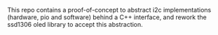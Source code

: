 This repo contains a proof-of-concept to abstract i2c implementations (hardware, pio and software) behind a C++ interface, and rework the ssd1306 oled library to accept this abstraction.